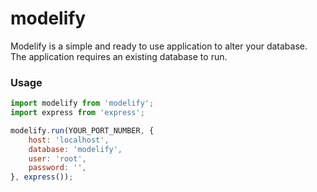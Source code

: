 # modelify

Modelify is a simple and ready to use application to alter your database.
The application requires an existing database to run.

### Usage

```js
import modelify from 'modelify';
import express from 'express';

modelify.run(YOUR_PORT_NUMBER, {
    host: 'localhost',
    database: 'modelify',
    user: 'root',
    password: '',
}, express());
```
